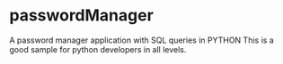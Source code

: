 # passwordManager
A password manager application with SQL queries in PYTHON
This is a good sample for python developers in all levels.
